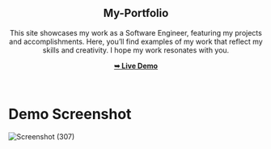 <div align="center">
  

  

  <h2 align="center"> My-Portfolio </h2>

This site showcases my work as a Software Engineer, featuring my projects and accomplishments. Here, you’ll find examples of my work that reflect my skills and creativity. I hope my work resonates with you.

  <a href="https://avantika-rawat.github.io/Grocery-Site/"><strong>➥ Live Demo</strong></a>

</div>

<br />

# Demo Screenshot
![Screenshot (307)](https://github.com/user-attachments/assets/a1a6f9e3-d178-431f-8720-297f24b1752f)
